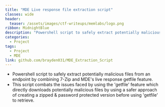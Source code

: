 ```yaml
---
title: "MDE Live response file extraction script"
classes: wide
header:
  teaser: /assets/images/ctf-writeups/memlabs/logo.png
ribbon: MidnightBlue
description: "Powershell script to safely extract potentially malicious files from an endpoint by combining 7-Zip and MDE's live response getfile feature."
categories:
  - Project
tags:
  - Project
  - MDE
link: github.com/brayden031/MDE_Extraction_Script
---
```


- Powershell script to safely extract potentially malicious files from an endpoint by combining 7-Zip and MDE's live response getfile feature.
- This script combats the issues faced by using the 'getfile' feature which directly downloads potentially malicious files by using a safer approach of creating a zipped & password protected version before using 'getfile' to retrieve.
